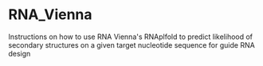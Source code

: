 # RNA_Vienna
Instructions on how to use RNA Vienna's RNAplfold to predict likelihood of secondary structures on a given target nucleotide sequence for guide RNA design
